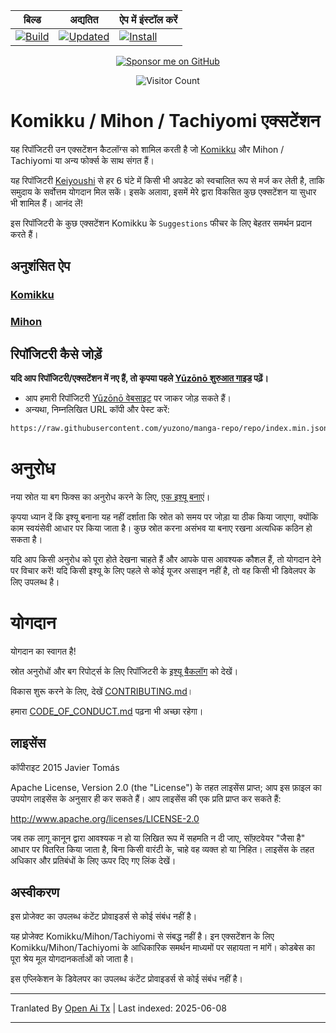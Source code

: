<div align="center">

| बिल्ड | अद्यतित | ऐप में इंस्टॉल करें |
|-------|------------|----------------|
| [![Build](https://github.com/yuzono/tachiyomi-extensions/actions/workflows/build_push.yml/badge.svg)](https://github.com/yuzono/tachiyomi-extensions/actions/workflows/build_push.yml) | [![Updated](https://img.shields.io/github/actions/workflow/status/yuzono/tachiyomi-extensions/auto_cherry_pick.yml?label=Updated&labelColor=27303D)](https://github.com/yuzono/tachiyomi-extensions/actions/workflows/auto_cherry_pick.yml) | [![Install](https://img.shields.io/badge/Click%20here%20to%20install%20repo-gray?style=flat&labelColor=red)](https://intradeus.github.io/http-protocol-redirector/?r=tachiyomi://add-repo?url=https://raw.githubusercontent.com/yuzono/manga-repo/repo/index.min.json) |

[![Sponsor me on GitHub](https://custom-icon-badges.demolab.com/badge/-Sponsor-ea4aaa?style=for-the-badge&logo=heart&logoColor=white)](https://github.com/sponsors/cuong-tran "Sponsor me on GitHub")

![Visitor Count](https://count.getloli.com/get/@yuzono?theme=capoo-2)
</div>

# Komikku / Mihon / Tachiyomi एक्सटेंशन

यह रिपॉजिटरी उन एक्सटेंशन कैटलॉग्स को शामिल करती है जो [Komikku](https://github.com/komikku-app/komikku) और Mihon / Tachiyomi या अन्य फोर्क्स के साथ संगत हैं।

यह रिपॉजिटरी [Keiyoushi](https://github.com/keiyoushi/extensions-source) से हर 6 घंटे में किसी भी अपडेट को स्वचालित रूप से मर्ज कर लेती है, ताकि समुदाय के सर्वोत्तम योगदान मिल सकें। इसके अलावा, इसमें मेरे द्वारा विकसित कुछ एक्सटेंशन या सुधार भी शामिल हैं। आनंद लें!

इस रिपॉजिटरी के कुछ एक्सटेंशन Komikku के `Suggestions` फीचर के लिए बेहतर समर्थन प्रदान करते हैं।

## अनुशंसित ऐप

### [Komikku](https://github.com/komikku-app/komikku)

### [Mihon](https://github.com/mihonapp/mihon)

## रिपॉजिटरी कैसे जोड़ें

**यदि आप रिपॉजिटरी/एक्सटेंशन में नए हैं, तो कृपया पहले [Yūzōnō शुरुआत गाइड](https://yuzono.github.io/docs/guides/getting-started#adding-the-extension-repo) पढ़ें।**

* आप हमारी रिपॉजिटरी [Yūzōnō वेबसाइट](https://yuzono.github.io/add-repo) पर जाकर जोड़ सकते हैं।
* अन्यथा, निम्नलिखित URL कॉपी और पेस्ट करें:

```html
https://raw.githubusercontent.com/yuzono/manga-repo/repo/index.min.json
```

# अनुरोध

नया स्रोत या बग फिक्स का अनुरोध करने के लिए, [एक इश्यू बनाएं](https://github.com/yuzono/tachiyomi-extensions/issues/new/choose)।

कृपया ध्यान दें कि इश्यू बनाना यह नहीं दर्शाता कि स्रोत को समय पर जोड़ा या ठीक किया जाएगा, क्योंकि काम स्वयंसेवी आधार पर किया जाता है। कुछ स्रोत करना असंभव या बनाए रखना अत्यधिक कठिन हो सकता है।

यदि आप किसी अनुरोध को पूरा होते देखना चाहते हैं और आपके पास आवश्यक कौशल हैं, तो योगदान देने पर विचार करें!
यदि किसी इश्यू के लिए पहले से कोई यूजर असाइन नहीं है, तो वह किसी भी डिवेलपर के लिए उपलब्ध है।

# योगदान

योगदान का स्वागत है!

स्रोत अनुरोधों और बग रिपोर्ट्स के लिए रिपॉजिटरी के [इश्यू बैकलॉग](https://github.com/yuzono/tachiyomi-extensions/issues) को देखें।

विकास शुरू करने के लिए, देखें [CONTRIBUTING.md](./CONTRIBUTING.md)।

हमारा [CODE_OF_CONDUCT.md](./CODE_OF_CONDUCT.md) पढ़ना भी अच्छा रहेगा।

## लाइसेंस

कॉपीराइट 2015 Javier Tomás

Apache License, Version 2.0 (the "License") के तहत लाइसेंस प्राप्त;
आप इस फ़ाइल का उपयोग लाइसेंस के अनुसार ही कर सकते हैं।
आप लाइसेंस की एक प्रति प्राप्त कर सकते हैं:

http://www.apache.org/licenses/LICENSE-2.0

जब तक लागू कानून द्वारा आवश्यक न हो या लिखित रूप में सहमति न दी जाए,
सॉफ़्टवेयर "जैसा है" आधार पर वितरित किया जाता है,
बिना किसी वारंटी के, चाहे वह व्यक्त हो या निहित।
लाइसेंस के तहत अधिकार और प्रतिबंधों के लिए ऊपर दिए गए लिंक देखें।

## अस्वीकरण

इस प्रोजेक्ट का उपलब्ध कंटेंट प्रोवाइडर्स से कोई संबंध नहीं है।

यह प्रोजेक्ट Komikku/Mihon/Tachiyomi से संबद्ध नहीं है। इन एक्सटेंशन के लिए Komikku/Mihon/Tachiyomi के आधिकारिक समर्थन माध्यमों पर सहायता न मांगें। कोडबेस का पूरा श्रेय मूल योगदानकर्ताओं को जाता है।

इस एप्लिकेशन के डिवेलपर का उपलब्ध कंटेंट प्रोवाइडर्स से कोई संबंध नहीं है।

---

Tranlated By [Open Ai Tx](https://github.com/OpenAiTx/OpenAiTx) | Last indexed: 2025-06-08

---